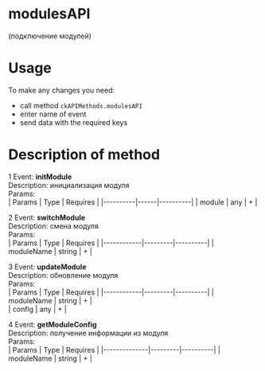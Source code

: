 # modulesAPI 
(подключение модулей)

 # Usage
To make any changes you need:  
* call method `ckAPIMethods.modulesAPI` 
* enter name of event  
* send data with the required keys  

# Description of method
1 Event: **initModule**  
Description: инициализация модуля  
Params:  
| Params   | Type | Requires |
|----------|------|----------|
| module   | any  | +        |  

2 Event: **switchModule**  
Description: смена модуля  
Params:  
| Params     | Type    | Requires |
|------------|---------|----------|
| moduleName | string  | +        |  

3 Event: **updateModule**  
Description: обновление модуля  
Params:  
| Params     | Type    | Requires |
|------------|---------|----------|
| moduleName | string  | +        |  
| config     | any     | +        |  

4 Event: **getModuleConfig**  
Description: получение информации из модуля  
Params:  
| Params       | Type    | Requires |
|--------------|---------|----------|
| moduleName	 | string  | +        |  
